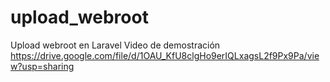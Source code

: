 # upload_webroot
Upload webroot en Laravel
Video de demostración https://drive.google.com/file/d/1OAU_KfU8clgHo9erIQLxagsL2f9Px9Pa/view?usp=sharing
